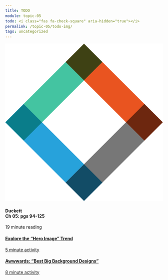 ```yaml
---
title: TODO
module: topic-05
todo: <i class="fas fa-check-square" aria-hidden="true"></i>
permalink: /topic-05/todo-img/
tags: uncategorized
---
```


<div class="row text-center">
  <div class="col-lg-4">
    <div class="bs-component">
      <div class="list-group">
        <div class="list-group-item hw-item-disabled">
          <img class="icon-hw" src="../img/hw-icon-duckett.svg" />
          <h4 class="list-group-item-heading">Duckett<br />Ch 05: pgs 94-125</h4>
          <div class="divider-hw"></div>
          <p class="list-group-item-text"><i class="far fa-clock" aria-hidden="true"></i> 19 minute reading</p>
        </div>
      </div>
    </div>
  </div>
  <div class="col-lg-4">
    <div class="bs-component">
      <div class="list-group">
        <a href="https://envato.com/blog/exploring-hero-image-trend-web-design/" target="_blank" class="list-group-item">
          <i class="icon-hw fas fa-image" aria-hidden="true"></i>
          <h4 class="list-group-item-heading">Explore the “Hero Image” Trend</h4>
          <div class="divider-hw"></div>
          <p class="list-group-item-text"><i class="far fa-clock" aria-hidden="true"></i> 5 minute activity</p>
        </a>
      </div>
    </div>
  </div>
  <div class="col-lg-4">
    <div class="bs-component">
      <div class="list-group">
        <a href="http://www.awwwards.com/websites/big-background-images/" target="_blank" class="list-group-item">
          <i class="icon-hw fas fa-trophy" aria-hidden="true"></i>
          <h4 class="list-group-item-heading">A<b>www</b>ards: “Best Big Background Designs”</h4>
          <div class="divider-hw"></div>
          <p class="list-group-item-text"><i class="far fa-clock" aria-hidden="true"></i> 8 minute activity</p>
        </a>
      </div>
    </div>
  </div>
</div>
